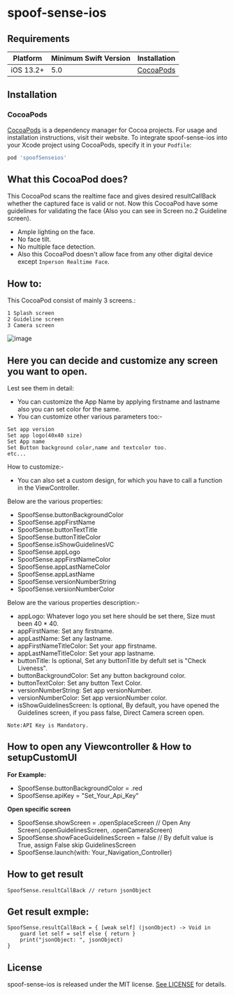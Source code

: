 # spoof-sense-ios

## Requirements

| Platform | Minimum Swift Version | Installation
| --- | --- | --- |
| iOS 13.2+ | 5.0 | [CocoaPods](#cocoapods)

## Installation

### CocoaPods

[CocoaPods](https://cocoapods.org) is a dependency manager for Cocoa projects. For usage and installation instructions, visit their website. To integrate spoof-sense-ios into your Xcode project using CocoaPods, specify it in your `Podfile`:

```ruby
pod 'spoofSenseios'
```

## What this CocoaPod does?
This CocoaPod scans the realtime face and gives desired resultCallBack whether the captured face is valid or not.
 Now this CocoaPod have some guidelines for validating the face (Also you can see in Screen no.2 Guideline screen).
 - Ample lighting on the face.
 - No face tilt.
 - No multiple face detection.
 - Also this CocoaPod doesn't allow face from any other digital device except `Inperson Realtime Face`.


## How to:

This CocoaPod consist of mainly 3 screens.:
```
1 Splash screen
2 Guideline screen
3 Camera screen
```

![image](https://user-images.githubusercontent.com/104752632/218302185-0fc9f765-41df-4e6f-853b-34b6f2d0e5c8.jpg)


## Here you can decide and customize any screen you want to open.

Lest see them in detail:
- You can customize the App Name by applying firstname and lastname also you can set color for the same.
- You can customize other various parameters too:-

```
Set app version
Set app logo(40x40 size)
Set App name
Set Button background color,name and textcolor too.
etc...
```

How to customize:-
- You can also set a custom design, for which you have to call a function in the ViewController.

Below are the various properties:

 - SpoofSense.buttonBackgroundColor
 - SpoofSense.appFirstName
 - SpoofSense.buttonTextTitle
 - SpoofSense.buttonTitleColor
 - SpoofSense.isShowGuidelinesVC
 - SpoofSense.appLogo
 - SpoofSense.appFirstNameColor
 - SpoofSense.appLastNameColor
 - SpoofSense.appLastName
 - SpoofSense.versionNumberString
 - SpoofSense.versionNumberColor

Below are the various properties description:-

 - appLogo: Whatever logo you set here should be set there, Size must been 40 * 40.
 - appFirstName: Set any firstname.
 - appLastName: Set any lastname.
 - appFirstNameTitleColor: Set your app firstname.
 - appLastNameTitleColor: Set your app lastname.
 - buttonTitle: Is optional, Set any buttonTitle by defult set is "Check Liveness".
 - buttonBackgroundColor: Set any button background color.
 - buttonTextColor: Set any button Text Color.
 - versionNumberString: Set app versionNumber.
 - versionNumberColor: Set app versionNumber color.
 - isShowGuidelinesScreen: Is optional, By default, you have opened the Guidelines screen, if you pass false, Direct Camera screen open.

`Note:API Key is Mandatory.`

## How to open any Viewcontroller & How to setupCustomUI 

**For Example:**

  - SpoofSense.buttonBackgroundColor = .red
  - SpoofSense.apiKey = "Set_Your_Api_Key"
  
  **Open specific screen**
  - SpoofSense.showScreen = .openSplaceScreen // Open Any Screen(.openGuidelinesScreen, .openCameraScreen)
  - SpoofSense.showFaceGuidelinesScreen = false // By defult value is True, assign False skip GuidelinesScreen
  - SpoofSense.launch(with: Your_Navigation_Controller)


## How to get result 

```
SpoofSense.resultCallBack // return jsonObject
```

## Get result exmple:
```
SpoofSense.resultCallBack = { [weak self] (jsonObject) -> Void in
    guard let self = self else { return }
    print("jsonObject: ", jsonObject)
}
```

## License

spoof-sense-ios is released under the MIT license. [See LICENSE](http://www.opensource.org/licenses/MIT) for details.
